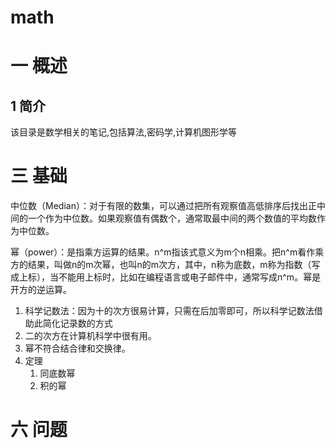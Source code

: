 # math
# 一 概述
## 1 简介
该目录是数学相关的笔记,包括算法,密码学,计算机图形学等


# 三 基础
中位数（Median）：对于有限的数集，可以通过把所有观察值高低排序后找出正中间的一个作为中位数。如果观察值有偶数个，通常取最中间的两个数值的平均数作为中位数。

幂（power）：是指乘方运算的结果。n^m指该式意义为m个n相乘。把n^m看作乘方的结果，叫做n的m次幂，也叫n的m次方，其中，n称为底数，m称为指数（写成上标），当不能用上标时，比如在编程语言或电子邮件中，通常写成n^m。幂是开方的逆运算。
1. 科学记数法：因为十的次方很易计算，只需在后加零即可，所以科学记数法借助此简化记录数的方式
2. 二的次方在计算机科学中很有用。
3. 幂不符合结合律和交换律。
4. 定理
	1. 同底数幂
	2. 积的幂

# 六 问题
